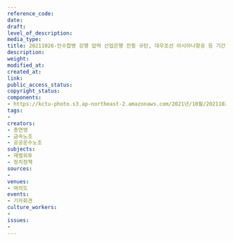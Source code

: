 ```yaml
---
reference_code: 
date: 
draft: 
level_of_description: 
media_type: 
title: 20211026-인수합병 강행 압력 산업은행 전횡 규탄, 대우조선 아시아나항공 등 기간산업 재벌특혜매각 철회 촉구 기자회견
description: 
weight: 
modified_at: 
created_at: 
link: 
public_access_status: 
copyright_status: 
components:
- https://kctu-photo.s3.ap-northeast-2.amazonaws.com/2021년/10월/20211026-인수합병+강행+압력+산업은행+전횡+규탄,+대우조선+아시아나항공+등+기간산업+재벌특혜매각+철회+촉구+기자회견/_1D20193.jpg
tags:
- 
creators:
- 총연맹
- 금속노조
- 공공운수노조
subjects:
- 재벌외투
- 정치정책
sources:
- 
venues:
- 여의도
events:
- 기자회견
culture_workers:
- 
issues:
- 
---
```

